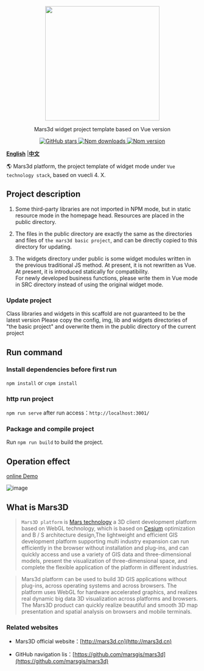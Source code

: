 <p align="center">
<img src="https://cdn.jsdelivr.net/gh/muyao1987/cdn/mars3d.cn/logo.png" width="300px" />
</p>

<p align="center">Mars3d widget project template based on Vue version</p>

<p align="center">
<a target="_black" href="https://github.com/marsgis/mars3d">
<img alt="GitHub stars" src="https://img.shields.io/github/stars/marsgis/mars3d?style=flat&logo=github">
</a>
<a target="_black" href="https://www.npmjs.com/package/mars3d">
<img alt="Npm downloads" src="https://img.shields.io/npm/dt/mars3d?style=flat&logo=npm">
</a>
<a target="_black" href="https://www.npmjs.com/package/mars3d">
<img alt="Npm version" src="https://img.shields.io/npm/v/mars3d.svg?style=flat&logo=npm&label=version"/>
</a>
</p>

 [**English**](./README_EN.md) |[**中文**](./README.md) 

   🌎 Mars3d platform, the project template of widget mode under `Vue technology stack`, based on vuecli 4. X.
     


 
  
## Project description
1. Some third-party libraries are not imported in NPM mode, but in static resource mode in the homepage head. Resources are placed in the public directory. 

2. The files in the public directory are exactly the same as the directories and files of `the mars3d basic project`, and can be directly copied to this directory for updating.

3. The widgets directory under public is some widget modules written in the previous traditional JS method. At present, it is not rewritten as Vue. At present, it is introduced statically for compatibility.  
  For newly developed business functions, please write them in Vue mode in SRC directory instead of using the original widget mode.
 
### Update project
 Class libraries and widgets in this scaffold are not guaranteed to be the latest version
 Please copy the config, img, lib and widgets directories of "the basic project" and overwrite them in the public directory of the current project



## Run command
 
### Install dependencies before first run
 `npm install` or `cnpm install`
 
### http run project
 `npm run serve` after run access：`http://localhost:3001/` 

### Package and compile project
 Run `npm run build` to build the project.



## Operation effect
 [online Demo](http://mars3d.cn/project/jcxm/)  

 ![image](https://cdn.jsdelivr.net/gh/muyao1987/cdn/mars3d.cn/xm/jcxm/1.jpg)
 

 
 

## What is Mars3D
>  `Mars3D platform` is [Mars technology](http://marsgis.cn/) a 3D client development platform based on WebGL technology, which is based on [Cesium](https://cesium.com/cesiumjs/) optimization and B / S architecture design,The lightweight and efficient GIS development platform supporting multi industry expansion can run efficiently in the browser without installation and plug-ins, and can quickly access and use a variety of GIS data and three-dimensional models, present the visualization of three-dimensional space, and complete the flexible application of the platform in different industries.

 > Mars3d platform can be used to build 3D GIS applications without plug-ins, across operating systems and across browsers. The platform uses WebGL for hardware accelerated graphics, and realizes real dynamic big data 3D visualization across platforms and browsers. The Mars3D product can quickly realize beautiful and smooth 3D map presentation and spatial analysis on browsers and mobile terminals.

### Related websites 
- Mars3D official website：[http://mars3d.cn](http://mars3d.cn)  

- GitHub navigation lis：[https://github.com/marsgis/mars3d](https://github.com/marsgis/mars3d)



